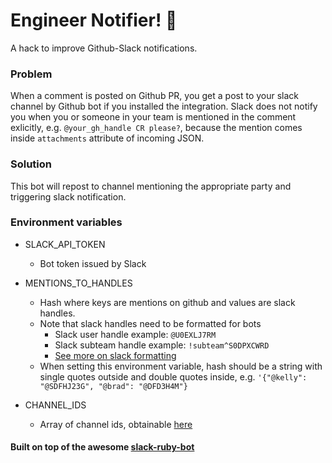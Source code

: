 # Engineer Notifier! :dragon_face:

A hack to improve Github-Slack notifications. 

### Problem
When a comment is posted on Github PR, you get a post to your slack channel by Github bot if you installed the integration.
Slack does not notify you when you or someone in your team is mentioned in the comment exlicitly, e.g. `@your_gh_handle CR please?`, because the mention comes inside `attachments` attribute of incoming JSON.

### Solution
This bot will repost to channel mentioning the appropriate party and triggering slack notification.

### Environment variables

* SLACK_API_TOKEN
  * Bot token issued by Slack

* MENTIONS_TO_HANDLES
  * Hash where keys are mentions on github and values are slack handles.
  * Note that slack handles need to be formatted for bots
    * Slack user handle example: `@U0EXLJ7RM`
    * Slack subteam handle example: `!subteam^S0DPXCWRD`
    * [See more on slack formatting](https://api.slack.com/docs/formatting)
  * When setting this environment variable, hash should be a string with single quotes outside and double quotes inside, e.g. `'{"@kelly": "@SDFHJ23G", "@brad": "@DFD3H4M"}`

* CHANNEL_IDS
  * Array of channel ids, obtainable [here](https://api.slack.com/methods/channels.list)


#### Built on top of the awesome [slack-ruby-bot](https://github.com/dblock/slack-ruby-bot)
